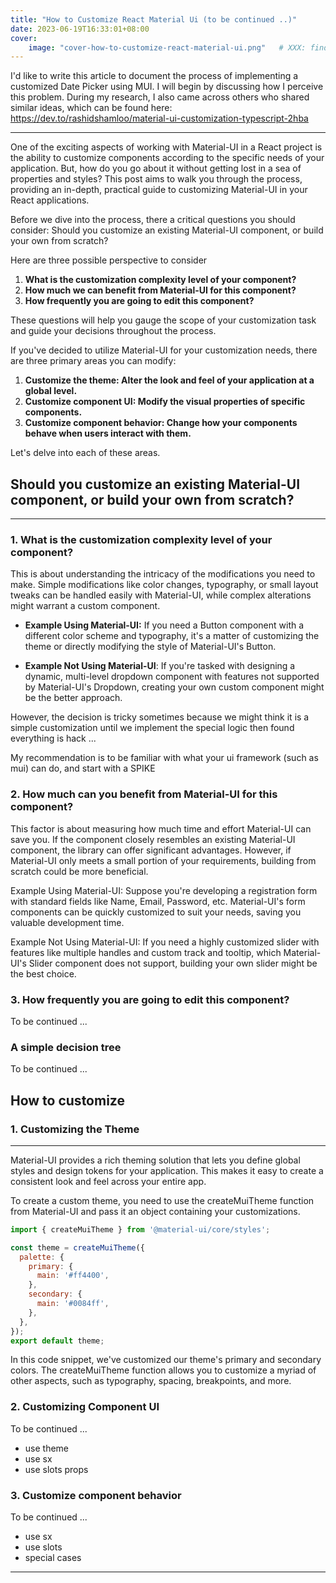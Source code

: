 ```yaml
---
title: "How to Customize React Material Ui (to be continued ..)"
date: 2023-06-19T16:33:01+08:00
cover:
    image: "cover-how-to-customize-react-material-ui.png"   # XXX: find a way to put image inside posts directory
---
```


I'd like to write this article to document the process of implementing a customized Date Picker using MUI. I will begin by discussing how I perceive this problem. During my research, I also came across others who shared similar ideas, which can be found here:
https://dev.to/rashidshamloo/material-ui-customization-typescript-2hba


---

One of the exciting aspects of working with Material-UI in a React project is the ability to customize components according to the specific needs of your application. But, how do you go about it without getting lost in a sea of properties and styles? This post aims to walk you through the process, providing an in-depth, practical guide to customizing Material-UI in your React applications.

Before we dive into the process, there a critical questions you should consider: Should you customize an existing Material-UI component, or build your own from scratch?

Here are three possible perspective to consider 

1. **What is the customization complexity level of your component?**
2. **How much we can benefit from Material-UI for this component?**
3. **How frequently you are going to edit this component?** 


These questions will help you gauge the scope of your customization task and guide your decisions throughout the process.

If you've decided to utilize Material-UI for your customization needs, there are three primary areas you can modify:

1. **Customize the theme: Alter the look and feel of your application at a global level.**
2. **Customize component UI: Modify the visual properties of specific components.**
3. **Customize component behavior: Change how your components behave when users interact with them.**

Let's delve into each of these areas.



## Should you customize an existing Material-UI component, or build your own from scratch?
---

### 1. What is the customization complexity level of your component?

This is about understanding the intricacy of the modifications you need to make. Simple modifications like color changes, typography, or small layout tweaks can be handled easily with Material-UI, while complex alterations might warrant a custom component.

- **Example Using Material-UI:** If you need a Button component with a different color scheme and typography, it's a matter of customizing the theme or directly modifying the style of Material-UI's Button.

- **Example Not Using Material-UI**: If you're tasked with designing a dynamic, multi-level dropdown component with features not supported by Material-UI's Dropdown, creating your own custom component might be the better approach.


However, the decision is tricky sometimes because we might think it is a simple customization until we implement the special logic then found everything is hack ...

My recommendation is to be familiar with what your ui framework (such as mui) can do, and start with a SPIKE


### 2. How much can you benefit from Material-UI for this component?

This factor is about measuring how much time and effort Material-UI can save you. If the component closely resembles an existing Material-UI component, the library can offer significant advantages. However, if Material-UI only meets a small portion of your requirements, building from scratch could be more beneficial.

Example Using Material-UI: Suppose you're developing a registration form with standard fields like Name, Email, Password, etc. Material-UI's form components can be quickly customized to suit your needs, saving you valuable development time.

Example Not Using Material-UI: If you need a highly customized slider with features like multiple handles and custom track and tooltip, which Material-UI's Slider component does not support, building your own slider might be the best choice.


### 3. How frequently you are going to edit this component?

To be continued ...

### A simple decision tree

To be continued ...


## How to customize

### 1. Customizing the Theme
---
Material-UI provides a rich theming solution that lets you define global styles and design tokens for your application. This makes it easy to create a consistent look and feel across your entire app.

To create a custom theme, you need to use the createMuiTheme function from Material-UI and pass it an object containing your customizations.

```jsx
import { createMuiTheme } from '@material-ui/core/styles';

const theme = createMuiTheme({
  palette: {
    primary: {
      main: '#ff4400',
    },
    secondary: {
      main: '#0084ff',
    },
  },
});
export default theme;
```

In this code snippet, we've customized our theme's primary and secondary colors. The createMuiTheme function allows you to customize a myriad of other aspects, such as typography, spacing, breakpoints, and more.


### 2. Customizing Component UI

To be continued ...

- use theme
- use sx
- use slots props


### 3. Customize component behavior

To be continued ...

- use sx
- use slots
- special cases


---


